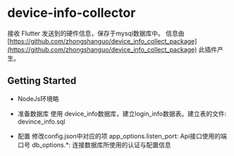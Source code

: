 # device-info-collector

接收 Flutter 发送到的硬件信息，保存于mysql数据库中。
信息由 [https://github.com/zhongshanguo/device_info_collect_package](https://github.com/zhongshanguo/device_info_collect_package) 此插件产生。

## Getting Started

- NodeJs环境略

- 准备数据库
    使用 device_info数据库，建立login_info数据表。建立表的文件: devince_info.sql

- 配置
    修改config.json中对应的项
        app_options.listen_port: Api接口使用的端口号
        db_options.*: 连接数据库所使用的认证与配置信息


